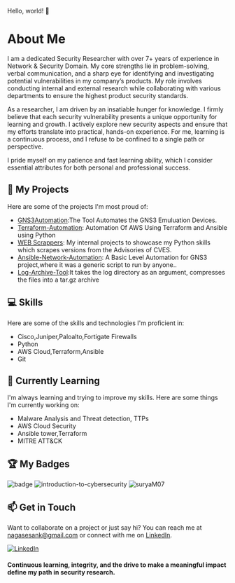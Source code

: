 Hello, world! 👋        
                                                
# About Me

I am a dedicated Security Researcher with over 7+ years of experience in Network & Security Domain. My core strengths lie in problem-solving, verbal communication, and a sharp eye for identifying and investigating potential vulnerabilities in my company’s products. My role involves conducting internal and external research while collaborating with various departments to ensure the highest product security standards.

As a researcher, I am driven by an insatiable hunger for knowledge. I firmly believe that each security vulnerability presents a unique opportunity for learning and growth. I actively explore new security aspects and ensure that my efforts translate into practical, hands-on experience. For me, learning is a continuous process, and I refuse to be confined to a single path or perspective.

I pride myself on my patience and fast learning ability, which I consider essential attributes for both personal and professional success.

## 🚀 My Projects

Here are some of the projects I'm most proud of:

- [GNS3Automation](https://github.com/nagasesank/GNS3-Automate):The Tool Automates the GNS3 Emuluation Devices.
- [Terraform-Automation](https://github.com/nagasesank/Terraform-Automation): Automation Of AWS Using Terraform and Ansible using Python
- [WEB Scrappers](https://github.com/nagasesank/WebScrapers): My internal projects to showcase my Python skills which scrapes versions from the Advisories of CVES.
- [Ansible-Network-Automation](https://github.com/nagasesank/Ansible-Network-Automation): A Basic Level Automation for GNS3 project,where it was a generic script to run by anyone..
- [Log-Archive-Tool](https://github.com/nagasesank/Log-Archive-Tool):It takes the log directory as an argument, compresses the files into a tar.gz archive
  
## 💻 Skills

Here are some of the skills and technologies I'm proficient in:

- Cisco,Juniper,Paloalto,Fortigate Firewalls
- Python
- AWS Cloud,Terraform,Ansible
- Git

## 🌱 Currently Learning

I'm always learning and trying to improve my skills. Here are some things I'm currently working on:

- Malware Analysis and Threat detection, TTPs
- AWS Cloud Security
- Ansible tower,Terraform
- MITRE ATT&CK

## :trophy: My Badges
![badge](https://roadmap.sh/card/wide/675e8a50ecc889bb0db96f97?variant=dark)
![introduction-to-cybersecurity](https://github.com/user-attachments/assets/b83e10ec-f5b5-4fd8-bbfb-ba6e7e985149)  ![suryaM07](https://github.com/user-attachments/assets/5b792392-8bcf-4f81-a40c-1e4cbafa5275)

## 📫 Get in Touch

Want to collaborate on a project or just say hi? You can reach me at nagasesank@gmail.com or connect with me on [LinkedIn](https://www.linkedin.com/in/nagasesank/).

[![LinkedIn](https://img.shields.io/badge/-LinkedIn-blue?style=flat-square&logo=Linkedin&logoColor=white&link=https://www.linkedin.com/in/nagasesank/)](https://www.linkedin.com/in/nagasesank/)


#### Continuous learning, integrity, and the drive to make a meaningful impact define my path in security research.

